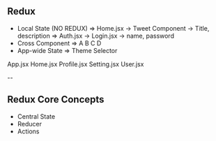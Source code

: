 ## Redux

- Local State (NO REDUX)
  => Home.jsx -> Tweet Component -> Title, description
  => Auth.jsx -> Login.jsx -> name, password
- Cross Component
  => A B C D
- App-wide State
  => Theme Selector

App.jsx
Home.jsx
Profile.jsx Setting.jsx
User.jsx

--

## Redux Core Concepts

- Central State
- Reducer
- Actions
